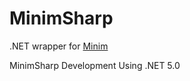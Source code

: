 # MinimSharp
.NET wrapper for [Minim](https://github.com/ddf/Minim)

MinimSharp Development Using .NET 5.0

